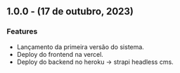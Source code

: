## 1.0.0 - (17 de outubro, 2023)

### Features

-   Lançamento da primeira versão do sistema.
-   Deploy do frontend na vercel.
-   Deploy do backend no heroku -> strapi headless cms.
